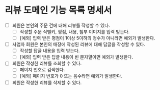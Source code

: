 # 리뷰 도메인 기능 목록 명세서

- [ ] 회원은 본인의 주문 건에 대해 리뷰를 작성할 수 있다.
  - [ ] 작성할 주문 식별키, 평점, 내용, 첨부 이미지를 입력 받는다.
  - [ ] [예외] 입력 받은 평점이 1이상 5이하의 정수가 아니라면 예외가 발생한다.
- [ ] 사업자 회원은 본인의 매장에 작성된 리뷰에 대해 답글을 작성할 수 있다.
  - [ ] 작성할 답글 내용을 입력 받는다.
  - [ ] [예외] 입력 받은 답글 내용이 빈 문자열이면 예외가 발생한다.
- [ ] 회원은 작성한 리뷰를 조회할 수 있다.
  - [ ] 페이지 번호로 검색한다.
  - [ ] [예외] 페이지 번호가 0 또는 음수라면 예외가 발생한다.
- [ ] 회원은 작성한 리뷰를 삭제할 수 있다.